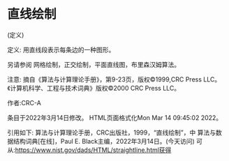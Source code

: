 # 直线绘制


(定义)



定义:
用直线段表示每条边的一种图形。



另请参阅
网格绘制，正交绘制，平面直线图，布里森汉姆算法。



注意:
摘自《算法与计算理论手册》，第9-23页，版权©1999,CRC Press LLC。《计算机科学、工程与技术词典》版权©2000 CRC Press LLC。


作者:CRC-A







条目于2022年3月14日修改。
HTML页面格式化Mon Mar 14 09:45:02 2022。



引用如下:
算法与计算理论手册，CRC出版社，1999，“直线绘制”，中
算法与数据结构词典[在线]，Paul E. Black主编，2022年3月14日。(今天访问)
可从:https://www.nist.gov/dads/HTML/straightline.html获得